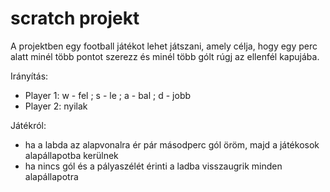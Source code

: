 # scratch projekt
A projektben egy football játékot lehet játszani, amely célja, hogy egy perc alatt minél több pontot szerezz és minél több gólt rúgj az ellenfél kapujába.

Irányítás:
- Player 1: w - fel ; s - le ; a - bal ; d - jobb
- Player 2: nyilak

Játékról:
- ha a labda az alapvonalra ér pár másodperc gól öröm, majd a játékosok alapállapotba kerülnek
- ha nincs gól és a pályaszélét érinti a ladba visszaugrik minden alapállapotra
